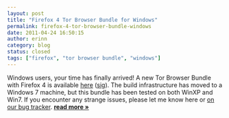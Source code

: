 ```yaml
---
layout: post
title: "Firefox 4 Tor Browser Bundle for Windows"
permalink: firefox-4-tor-browser-bundle-windows
date: 2011-04-24 16:50:15
author: erinn
category: blog
status: closed
tags: ["firefox", "tor browser bundle", "windows"]
---
```


Windows users, your time has finally arrived! A new Tor Browser Bundle with Firefox 4 is available [here](https://www.torproject.org/dist/torbrowser/tor-browser-2.2.24-1-alpha_en-US.exe) ([sig](https://www.torproject.org/dist/torbrowser/tor-browser-2.2.24-1-alpha_en-US.exe.asc)). The build infrastructure has moved to a Windows 7 machine, but this bundle has been tested on both WinXP and Win7. If you encounter any strange issues, please let me know here or [on our bug tracker](https://trac.torproject.org). [**read more »**](https://blog.torproject.org/blog/firefox-4-tor-browser-bundle-windows)
